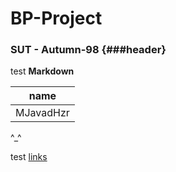 # BP-Project

### SUT - Autumn-98 {###header}

test **Markdown**

|name     |
|---------|
|MJavadHzr|
^_^

test [links](#header)
